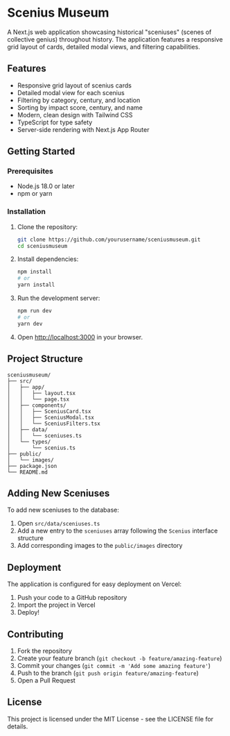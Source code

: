 # Scenius Museum

A Next.js web application showcasing historical "sceniuses" (scenes of collective genius) throughout history. The application features a responsive grid layout of cards, detailed modal views, and filtering capabilities.

## Features

- Responsive grid layout of scenius cards
- Detailed modal view for each scenius
- Filtering by category, century, and location
- Sorting by impact score, century, and name
- Modern, clean design with Tailwind CSS
- TypeScript for type safety
- Server-side rendering with Next.js App Router

## Getting Started

### Prerequisites

- Node.js 18.0 or later
- npm or yarn

### Installation

1. Clone the repository:
   ```bash
   git clone https://github.com/yourusername/sceniusmuseum.git
   cd sceniusmuseum
   ```

2. Install dependencies:
   ```bash
   npm install
   # or
   yarn install
   ```

3. Run the development server:
   ```bash
   npm run dev
   # or
   yarn dev
   ```

4. Open [http://localhost:3000](http://localhost:3000) in your browser.

## Project Structure

```
sceniusmuseum/
├── src/
│   ├── app/
│   │   ├── layout.tsx
│   │   └── page.tsx
│   ├── components/
│   │   ├── SceniusCard.tsx
│   │   ├── SceniusModal.tsx
│   │   └── SceniusFilters.tsx
│   ├── data/
│   │   └── sceniuses.ts
│   └── types/
│       └── scenius.ts
├── public/
│   └── images/
├── package.json
└── README.md
```

## Adding New Sceniuses

To add new sceniuses to the database:

1. Open `src/data/sceniuses.ts`
2. Add a new entry to the `sceniuses` array following the `Scenius` interface structure
3. Add corresponding images to the `public/images` directory

## Deployment

The application is configured for easy deployment on Vercel:

1. Push your code to a GitHub repository
2. Import the project in Vercel
3. Deploy!

## Contributing

1. Fork the repository
2. Create your feature branch (`git checkout -b feature/amazing-feature`)
3. Commit your changes (`git commit -m 'Add some amazing feature'`)
4. Push to the branch (`git push origin feature/amazing-feature`)
5. Open a Pull Request

## License

This project is licensed under the MIT License - see the LICENSE file for details.
